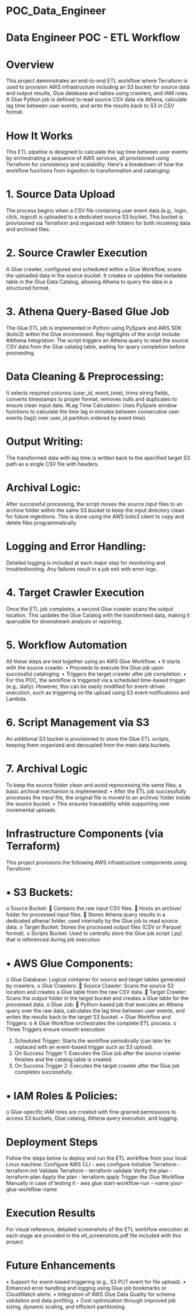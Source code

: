 # POC_Data_Engineer


# Data Engineer POC - ETL Workflow

# Overview
This project demonstrates an end-to-end ETL workflow where Terraform is used to provision AWS infrastructure including an S3 bucket for source data and output results, Glue database and tables using crawlers, and IAM roles. A Glue Python job is defined to read source CSV data via Athena, calculate lag time between user events, and write the results back to S3 in CSV format.

# How It Works
This ETL pipeline is designed to calculate the lag time between user events by orchestrating a sequence of AWS services, all provisioned using Terraform for consistency and scalability. Here's a breakdown of how the workflow functions from ingestion to transformation and cataloging:
# 1.	Source Data Upload
The process begins when a CSV file containing user event data (e.g., login, click, logout) is uploaded to a dedicated source S3 bucket. This bucket is provisioned via Terraform and organized with folders for both incoming data and archived files.
# 2.	Source Crawler Execution
A Glue crawler, configured and scheduled within a Glue Workflow, scans the uploaded data in the source bucket. It creates or updates the metadata table in the Glue Data Catalog, allowing Athena to query the data in a structured format.
# 3.	Athena Query-Based Glue Job
The Glue ETL job is implemented in Python using PySpark and AWS SDK (boto3) within the Glue environment. Key highlights of the script include:
#Athena Integration: 
The script triggers an Athena query to read the source CSV data from the Glue catalog table, waiting for query completion before proceeding.
# Data Cleaning & Preprocessing: 
It selects required columns (user_id, event_time), trims string fields, converts timestamps to proper format, removes nulls and duplicates to ensure clean input data.
#Lag Time Calculation: 
Uses PySpark window functions to calculate the time lag in minutes between consecutive user events (lag() over user_id partition ordered by event time).
# Output Writing: 
The transformed data with lag time is written back to the specified target S3 path as a single CSV file with headers.
# Archival Logic: 
After successful processing, the script moves the source input files to an archive folder within the same S3 bucket to keep the input directory clean for future ingestions. This is done using the AWS boto3 client to copy and delete files programmatically.
# Logging and Error Handling: 
Detailed logging is included at each major step for monitoring and troubleshooting. Any failures result in a job exit with error logs.
# 4.	Target Crawler Execution
Once the ETL job completes, a second Glue crawler scans the output location. This updates the Glue Catalog with the transformed data, making it queryable for downstream analysis or reporting.
# 5.	Workflow Automation
All these steps are tied together using an AWS Glue Workflow:
•	It starts with the source crawler.
•	Proceeds to execute the Glue job upon successful cataloging.
•	Triggers the target crawler after job completion.
•	For this POC, the workflow is triggered via a scheduled time-based trigger (e.g., daily). However, this can be easily modified for event-driven execution, such as triggering on file upload using S3 event notifications and Lambda.
# 6.	Script Management via S3
An additional S3 bucket is provisioned to store the Glue ETL scripts, keeping them organized and decoupled from the main data buckets.
# 7.	Archival Logic
To keep the source folder clean and avoid reprocessing the same files, a basic archival mechanism is implemented:
•	After the ETL job successfully processes the input file, the original file is moved to an archive/ folder inside the source bucket.
•	This ensures traceability while supporting new incremental uploads.
# Infrastructure Components (via Terraform)
This project provisions the following AWS infrastructure components using Terraform:
# •	S3 Buckets:
o	Source Bucket:
	Contains the raw input CSV files.
	Hosts an archive/ folder for processed input files.
	Stores Athena query results in a dedicated athena/ folder, used internally by the Glue job to read source data.
o	Target Bucket: Stores the processed output files (CSV or Parquet format).
o	Scripts Bucket: Used to centrally store the Glue job script (.py) that is referenced during job execution.
# •	AWS Glue Components:
o	Glue Database: Logical container for source and target tables generated by crawlers.
o	Glue Crawlers:
	Source Crawler: Scans the source S3 location and creates a Glue table from the raw CSV data.
	Target Crawler: Scans the output folder in the target bucket and creates a Glue table for the processed data.
o	Glue Job:
	Python-based job that executes an Athena query over the raw data, calculates the lag time between user events, and writes the results back to the target S3 bucket.
•	Glue Workflow and Triggers:
o	A Glue Workflow orchestrates the complete ETL process.
o	Three Triggers ensure smooth execution:
1. Scheduled Trigger: Starts the workflow periodically (can later be replaced with an event-based trigger such as S3 upload).
2. On Success Trigger 1: Executes the Glue job after the source crawler finishes and the catalog table is created.
3. On Success Trigger 2: Executes the target crawler after the Glue job completes successfully.
# •	IAM Roles & Policies:
o	Glue-specific IAM roles are created with fine-grained permissions to access S3 buckets, Glue catalog, Athena query execution, and logging.

# Deployment Steps
Follow the steps below to deploy and run the ETL workflow from your local Linux machine:
Configure AWS CLI - aws configure
Initialize Terraform - terraform init
Validate Terraform - terraform validate
Verify the plan - terraform plan
Apply the plan - terraform apply
Trigger the Glue Workflow Manually in case of testing it - 
aws glue start-workflow-run --name your-glue-workflow-name

# Execution Results
For visual reference, detailed screenshots of the ETL workflow execution at each stage are provided in the etl_screenshots.pdf file included with this project.

# Future Enhancements 
•	Support for event-based triggering (e.g., S3 PUT event for file upload).
•	Enhanced error handling and logging using Glue job bookmarks or CloudWatch alerts.
•	Integration of AWS Glue Data Quality for schema validation and data profiling.
•	Cost optimization through improved job sizing, dynamic scaling, and efficient partitioning.




